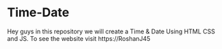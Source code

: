# Time-Date
Hey guys in this repository we will create a Time &amp; Date Using HTML CSS and JS. To see the website visit https://RoshanJ45
